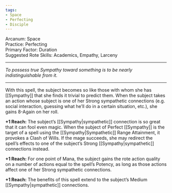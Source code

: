 ```yaml
---
tags:
- Space
- Perfecting
- Disciple
---
```


Arcanum: Space\
Practice: Perfecting\
Primary Factor: Duration\
Suggested Rote Skills: Academics, Empathy, Larceny

---

_To possess true Sympathy toward something is to be nearly indistinguishable from it._

---

With this spell, the subject becomes so like those with whom she has [[Sympathy]] that she finds it trivial to predict them. When the subject takes an action whose subject is one of her Strong sympathetic connections (e.g. social interaction, guessing what he’ll do in a certain situation, etc.), she gains 8-Again on her roll.

**+1 Reach:** The subject’s [[Sympathy|sympathetic]] connection is so great that it can fool even magic. When the subject of Perfect [[Sympathy]] is the target of a spell using the [[Sympathy|Sympathetic]] Range Attainment, it provokes a Clash of Wills. If the mage succeeds, she may redirect the spell’s effects to one of the subject’s Strong [[Sympathy|sympathetic]] connections instead.

**+1 Reach:** For one point of Mana, the subject gains the rote action quality on a number of actions equal to the spell’s Potency, as long as those actions affect one of her Strong sympathetic connections.

**+1 Reach:** The benefits of this spell extend to the subject’s Medium [[Sympathy|sympathetic]] connections.